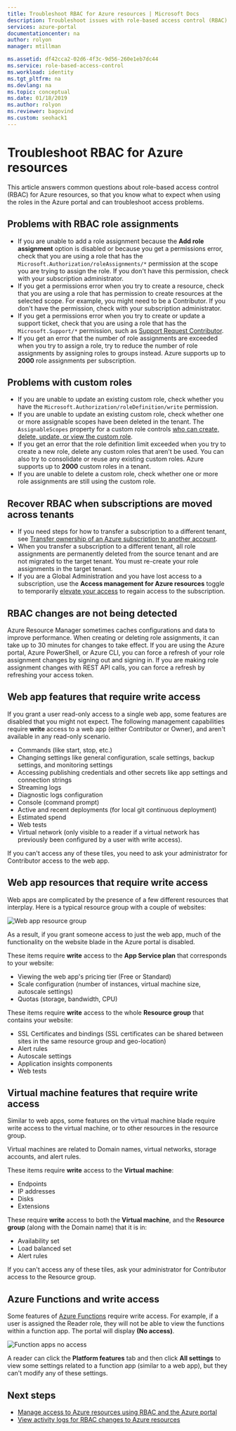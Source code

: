 ```yaml
---
title: Troubleshoot RBAC for Azure resources | Microsoft Docs
description: Troubleshoot issues with role-based access control (RBAC) for Azure resources.
services: azure-portal
documentationcenter: na
author: rolyon
manager: mtillman

ms.assetid: df42cca2-02d6-4f3c-9d56-260e1eb7dc44
ms.service: role-based-access-control
ms.workload: identity
ms.tgt_pltfrm: na
ms.devlang: na
ms.topic: conceptual
ms.date: 01/18/2019
ms.author: rolyon
ms.reviewer: bagovind
ms.custom: seohack1
---
```

# Troubleshoot RBAC for Azure resources

This article answers common questions about role-based access control (RBAC) for Azure resources, so that you know what to expect when using the roles in the Azure portal and can troubleshoot access problems.

## Problems with RBAC role assignments

- If you are unable to add a role assignment because the **Add role assignment** option is disabled or because you get a permissions error, check that you are using a role that has the `Microsoft.Authorization/roleAssignments/*` permission at the scope you are trying to assign the role. If you don't have this permission, check with your subscription administrator.
- If you get a permissions error when you try to create a resource, check that you are using a role that has permission to create resources at the selected scope. For example, you might need to be a Contributor. If you don't have the permission, check with your subscription administrator.
- If you get a permissions error when you try to create or update a support ticket, check that you are using a role that has the `Microsoft.Support/*` permission, such as [Support Request Contributor](built-in-roles.md#support-request-contributor).
- If you get an error that the number of role assignments are exceeded when you try to assign a role, try to reduce the number of role assignments by assigning roles to groups instead. Azure supports up to **2000** role assignments per subscription.

## Problems with custom roles

- If you are unable to update an existing custom role, check whether you have the `Microsoft.Authorization/roleDefinition/write` permission.
- If you are unable to update an existing custom role, check whether one or more assignable scopes have been deleted in the tenant. The `AssignableScopes` property for a custom role controls [who can create, delete, update, or view the custom role](custom-roles.md#who-can-create-delete-update-or-view-a-custom-role).
- If you get an error that the role definition limit exceeded when you try to create a new role, delete any custom roles that aren't be used. You can also try to consolidate or reuse any existing custom roles. Azure supports up to **2000** custom roles in a tenant.
- If you are unable to delete a custom role, check whether one or more role assignments are still using the custom role.

## Recover RBAC when subscriptions are moved across tenants

- If you need steps for how to transfer a subscription to a different tenant, see [Transfer ownership of an Azure subscription to another account](../billing/billing-subscription-transfer.md).
- When you transfer a subscription to a different tenant, all role assignments are permanently deleted from the source tenant and are not migrated to the target tenant. You must re-create your role assignments in the target tenant.
- If you are a Global Administration and you have lost access to a subscription, use the **Access management for Azure resources** toggle to temporarily [elevate your access](elevate-access-global-admin.md) to regain access to the subscription.

## RBAC changes are not being detected

Azure Resource Manager sometimes caches configurations and data to improve performance. When creating or deleting role assignments, it can take up to 30 minutes for changes to take effect. If you are using the Azure portal, Azure PowerShell, or Azure CLI, you can force a refresh of your role assignment changes by signing out and signing in. If you are making role assignment changes with REST API calls, you can force a refresh by refreshing your access token.

## Web app features that require write access

If you grant a user read-only access to a single web app, some features are disabled that you might not expect. The following management capabilities require **write** access to a web app (either Contributor or Owner), and aren't available in any read-only scenario.

* Commands (like start, stop, etc.)
* Changing settings like general configuration, scale settings, backup settings, and monitoring settings
* Accessing publishing credentials and other secrets like app settings and connection strings
* Streaming logs
* Diagnostic logs configuration
* Console (command prompt)
* Active and recent deployments (for local git continuous deployment)
* Estimated spend
* Web tests
* Virtual network (only visible to a reader if a virtual network has previously been configured by a user with write access).

If you can't access any of these tiles, you need to ask your administrator for Contributor access to the web app.

## Web app resources that require write access

Web apps are complicated by the presence of a few different resources that interplay. Here is a typical resource group with a couple of websites:

![Web app resource group](./media/troubleshooting/website-resource-model.png)

As a result, if you grant someone access to just the web app, much of the functionality on the website blade in the Azure portal is disabled.

These items require **write** access to the **App Service plan** that corresponds to your website:  

* Viewing the web app's pricing tier (Free or Standard)  
* Scale configuration (number of instances, virtual machine size, autoscale settings)  
* Quotas (storage, bandwidth, CPU)  

These items require **write** access to the whole **Resource group** that contains your website:  

* SSL Certificates and bindings (SSL certificates can be shared between sites in the same resource group and geo-location)  
* Alert rules  
* Autoscale settings  
* Application insights components  
* Web tests  

## Virtual machine features that require write access

Similar to web apps, some features on the virtual machine blade require write access to the virtual machine, or to other resources in the resource group.

Virtual machines are related to Domain names, virtual networks, storage accounts, and alert rules.

These items require **write** access to the **Virtual machine**:

* Endpoints  
* IP addresses  
* Disks  
* Extensions  

These require **write** access to both the **Virtual machine**, and the **Resource group** (along with the Domain name) that it is in:  

* Availability set  
* Load balanced set  
* Alert rules  

If you can't access any of these tiles, ask your administrator for Contributor access to the Resource group.

## Azure Functions and write access

Some features of [Azure Functions](../azure-functions/functions-overview.md) require write access. For example, if a user is assigned the Reader role, they will not be able to view the functions within a function app. The portal will display **(No access)**.

![Function apps no access](./media/troubleshooting/functionapps-noaccess.png)

A reader can click the **Platform features** tab and then click **All settings** to view some settings related to a function app (similar to a web app), but they can't modify any of these settings.

## Next steps
* [Manage access to Azure resources using RBAC and the Azure portal](role-assignments-portal.md)
* [View activity logs for RBAC changes to Azure resources](change-history-report.md)

